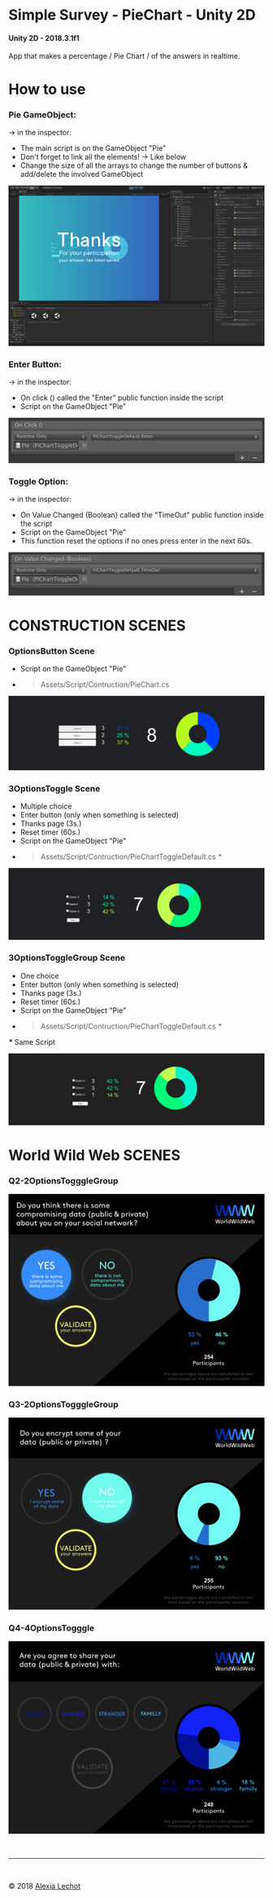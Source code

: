 # Simple Survey - PieChart - Unity 2D


#### Unity 2D - 2018.3.1f1
App that makes a percentage / Pie Chart / of the answers in realtime.

# How to use 

### Pie GameObject:

-> in the inspector:
- The main script is on the GameObject "Pie" 
- Don't forget to link all the elements! -> Like below 
- Change the size of all the arrays to change the number of buttons & add/delete the involved GameObject  

![Screenshot](Screenshot/GameObjectPie.png)

### Enter Button:

-> in the inspector:
- On click () called the "Enter" public function inside the script
- Script on the GameObject "Pie"

![Screenshot](Screenshot/EnterButton.png)

### Toggle Option:

-> in the inspector:
- On Value Changed (Boolean) called the "TimeOut" public function inside the script
- Script on the GameObject "Pie"
- This function reset the options if no ones press enter in the next 60s.

![Screenshot](Screenshot/ToggleOption.png)

# CONSTRUCTION SCENES
### OptionsButton Scene
- Script on the GameObject "Pie"
- > Assets/Script/Contruction/PieChart.cs

![Screenshot](Screenshot/ConstructionScene/Buttons.png)


### 3OptionsToggle Scene
- Multiple choice
- Enter button (only when something is selected)
- Thanks page (3s.)
- Reset timer (60s.)
- Script on the GameObject "Pie"
- > Assets/Script/Contruction/PieChartToggleDefault.cs _*_

![Screenshot](Screenshot/ConstructionScene/Toggle.png)


### 3OptionsToggleGroup Scene
- One choice
- Enter button (only when something is selected)
- Thanks page (3s.)
- Reset timer (60s.)
- Script on the GameObject "Pie"
- > Assets/Script/Contruction/PieChartToggleDefault.cs _*_

**_*_**
Same Script 

![Screenshot](Screenshot/ConstructionScene/ToggleGroup.png)

# World Wild Web SCENES

### Q2-2OptionsTogggleGroup
![Screenshot](Screenshot/WWWScene/Q2-2OptionsTogggleGroup-Select.png)

### Q3-2OptionsTogggleGroup
![Screenshot](Screenshot/WWWScene/Q3-2OptionsTogggleGroup-select.png)

### Q4-4OptionsTogggle
![Screenshot](Screenshot/WWWScene/Q4-4OptionsTogggle.png)

<br><hr><br>

&copy; 2018 [Alexia Lechot](https://uxmilk.co)
